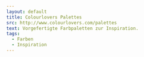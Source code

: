 ```yaml
---
layout: default
title: Colourlovers Palettes
src: http://www.colourlovers.com/palettes
text: Vorgefertigte Farbpaletten zur Inspiration.
tags:
  - Farben
  - Inspiration
---
```

